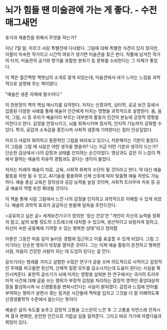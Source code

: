 # 뇌가 힘들 땐 미술관에 가는 게 좋다. - 수전 매그새먼

휴식과 재충전을 위해서 무엇을 하는가?

지난 7월 말, 마르크 샤갈 특별전에 다녀왔다. 
그림에 대해 특별한 식견이 있지 않지만, 이름이 익숙한 작가이고 시간적 여유가 생기면 미술관을 찾곤 한다. 
작품에 남겨진 작가의 터치, 미술관의 공기와 향기를 포함한 분위기 등 문화를 소비한다는 그 자체가 좋았다.  

이 책은 월간책방 책벗님의 소개로 알게 되었는데, 미술관에서 내가 느끼는 느낌을 과학적으로 설명헤 주는 책이였다. 

"예술은 생존 자체에 필수이다."

이 한문장이 책의 핵심 메시지를 요약한다. 
저자는 신경과학, 심리학, 공공 보건 등에서 입증된 다양한 사례를 통해 예술이 인간에게 미치는 영향을 과학적으로 설명한다.
춤, 음악, 그림, 시 등 우리가 예술이라 부르는 대부분의 활동이 인간의 본능에 긍정적 영향을 미친다고 한다. 
감정을 안정시키고, 뇌를 회복시키며 정서적, 인지적 기능까지 강화할 수 있다. 특히, 공감과 소속감을 증진시켜 사회적 생존에 기여한다는 점이 인상깊었다. 

마르크 샤갈의 화려하고 몽환적인 그림을 바라보고 있으니, 차분해지는 기분이 들었다. 이 그림을 그릴 때 샤갈은 어떤 생각을 했을까? 나는 지금 어떤 기분과 생각이 드는가?
단순한 감상에서 나의 감정과 상태를 인지하는 순간이었다. 
명상과도 같은 이 느낌이 책에서 말하는 예술의 치유적 경험과도 같다는 생각이 들었다. 

저자는 미래의 예술이 치료, 교육, 사회적 회복의 수단이 될 것이라고 한다. 약 대신 예술활동을 처방 될 수 있고, AI기술을 활용하여 신체 신호에 따라 맞춤형 예술 처방도 가능하다.  예술 중심 교육은 창의성과 공감 능력을 높일 것이며, 사회적 트라우마 치유 등 공공 예술의 역할 또한 확대될 것이다.

이 책을 통해 샤갈 그림에서 느낀 나의 감정을 인지하고 과학적으로 이해할 수 있게 되었다. 예술의 과학적 효과가 궁금하신 분들께 일독을 추천드린다.

<공유하고 싶은 글>
세계보건기구가 정의한 '정신 건강'은 "개인이 자신의 능력을 정확히 알고, 삶의 보통 정도의 스트레스에 대처할 수 있으며, 생산적이고 보람차게 일하고, 자신이 속한 공동체에 기여할 수 있는 행복한 상태"라고 정의함



아론은 그동안 마음 깊이 눌러둔 경험에 접근하고 이를 표출할 수 있게 되었다. 그림 그리기라는 단순한 행위가 빗장을 열어준 것이다. 그는 이제 예술 활동이 온전하고 행복한 사람, 마음이 건강한 사람이 되는 데 도임이 된다는 걸 안다. 


글쓰기라는 범례를 가지고 실험한 수많은 연구가 글을 쓰며 의도적으로 사적이고 감정적인 주제를 파고들면 정신적, 신체적 질환 모두를 감소시키는데 도움이 된다는 사실을 확인시켜준다. 
표현적 글쓰기가 뇌에 미치는 영향을 살펴본 한 연구에서는 과거의 트라우마적 사건에 대해 글을 쓰는 행위가 부정적 감정을 처리하는 결정적 영역인 중앙대상피질을 활성화시켜 뇌 신경활동을 변화시킨다는 사실이 밝혀졌다. 감정과 느낌에 언어를 부여하는 행위가 살면서 겪는 힘겨운 사건들에 맥락을 입히고 그것을 더 잘 이해하도록 신경생물학적 수준에서 돕는다는 뜻이다


예술은 삶의 속도를 늦추고 감정적 고통을 고스란히 느낀 후 그 고통을 자연스레 전개시켜 결국 변화한, 온전한 인간으로 거듭날 길을 알려준다. 
그리고 바로 거기에 아름다움과 희망이 있다.
